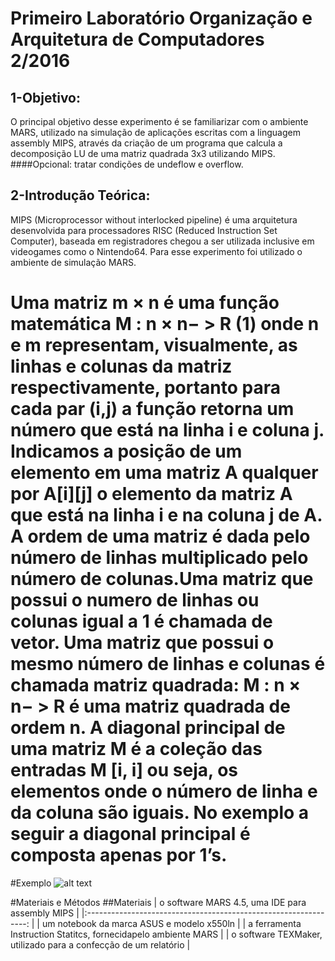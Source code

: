 # Primeiro Laboratório Organização e Arquitetura de Computadores 2/2016


## 1-Objetivo:
O principal objetivo desse experimento é se familiarizar com o ambiente MARS, utilizado na simulação de aplicações escritas com a linguagem assembly MIPS, através da criação de um programa que calcula a decomposição LU de uma matriz quadrada 3x3 utilizando MIPS.
####Opcional: tratar condições de undeflow e overflow.
## 2-Introdução Teórica:
MIPS (Microprocessor without interlocked pipeline) é uma arquitetura desenvolvida para processadores RISC (Reduced Instruction Set Computer), baseada em registradores chegou a ser utilizada inclusive em videogames como o Nintendo64. Para esse experimento foi utilizado o ambiente de simulação MARS.

Uma matriz m × n é uma função matemática
M : n × n− > R (1)
onde n e m representam, visualmente, as linhas e colunas da matriz respectivamente, portanto para cada par (i,j) a função retorna um número que está na linha i e coluna j. Indicamos a posição de um elemento em uma matriz A qualquer por 
A[i][j]
o elemento da matriz A que está na linha i e na coluna j de A. A ordem de uma matriz é dada pelo número de linhas multiplicado pelo número de colunas.Uma matriz que possui o numero de linhas ou colunas igual a 1 é chamada de vetor.
Uma matriz que possui o mesmo número de linhas e colunas é chamada matriz quadrada:
M : n × n− > R
é uma matriz quadrada de ordem n.
A diagonal principal de uma matriz M é a coleção das entradas M [i, i] ou seja, os elementos onde o número de linha e da coluna são iguais. No exemplo a seguir a diagonal principal é composta apenas por 1’s.
===
#Exemplo
![alt text](https://cloud.githubusercontent.com/assets/19763622/18296081/228fabaa-747d-11e6-8698-1964aa15ef52.PNG)

#Materiais e Métodos
##Materiais
|         o software MARS 4.5, uma IDE para assembly MIPS         	|
|:---------------------------------------------------------------:	|
|            um notebook da marca ASUS e modelo x550ln            	|
| a ferramenta Instruction Statitcs, fornecidapelo ambiente MARS  	|
| o software TEXMaker, utilizado para a confecção de um relatório 	|
